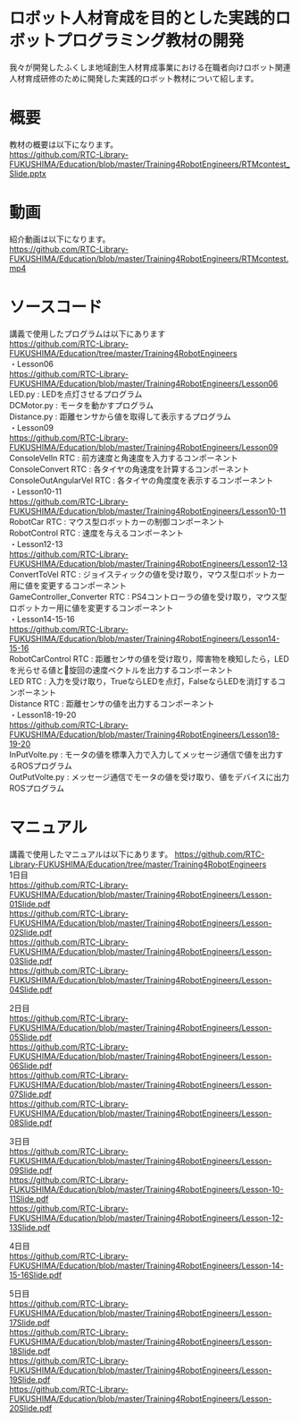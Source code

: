 # ロボット人材育成を目的とした実践的ロボットプログラミング教材の開発
我々が開発したふくしま地域創生人材育成事業における在職者向けロボット関連人材育成研修のために開発した実践的ロボット教材について紹します。

# 概要
教材の概要は以下になります。  
https://github.com/RTC-Library-FUKUSHIMA/Education/blob/master/Training4RobotEngineers/RTMcontest_Slide.pptx  

# 動画
紹介動画は以下になります。  
https://github.com/RTC-Library-FUKUSHIMA/Education/blob/master/Training4RobotEngineers/RTMcontest.mp4  

# ソースコード
講義で使用したプログラムは以下にあります  
https://github.com/RTC-Library-FUKUSHIMA/Education/tree/master/Training4RobotEngineers  
・Lesson06  
https://github.com/RTC-Library-FUKUSHIMA/Education/blob/master/Training4RobotEngineers/Lesson06  
 LED.py : LEDを点灯させるプログラム  
 DCMotor.py : モータを動かすプログラム  
 Distance.py : 距離センサから値を取得して表示するプログラム  
・Lesson09  
https://github.com/RTC-Library-FUKUSHIMA/Education/blob/master/Training4RobotEngineers/Lesson09  
 ConsoleVelIn RTC : 前方速度と角速度を入力するコンポーネント  
 ConsoleConvert RTC : 各タイヤの角速度を計算するコンポーネント  
 ConsoleOutAngularVel RTC : 各タイヤの角度度を表示するコンポーネント  
・Lesson10-11  
https://github.com/RTC-Library-FUKUSHIMA/Education/blob/master/Training4RobotEngineers/Lesson10-11  
 RobotCar RTC : マウス型ロボットカーの制御コンポーネント  
 RobotControl RTC : 速度を与えるコンポーネント  
・Lesson12-13  
https://github.com/RTC-Library-FUKUSHIMA/Education/blob/master/Training4RobotEngineers/Lesson12-13  
 ConvertToVel RTC : ジョイスティックの値を受け取り，マウス型ロボットカー用に値を変更するコンポーネント  
 GameController_Converter RTC : PS4コントローラの値を受け取り，マウス型ロボットカー用に値を変更するコンポーネント  
・Lesson14-15-16  
https://github.com/RTC-Library-FUKUSHIMA/Education/blob/master/Training4RobotEngineers/Lesson14-15-16  
 RobotCarControl RTC : 距離センサの値を受け取り，障害物を検知したら，LEDを光らせる値と旋回の速度ベクトルを出力するコンポーネント  
 LED RTC : 入力を受け取り，TrueならLEDを点灯，FalseならLEDを消灯するコンポーネント  
 Distance RTC : 距離センサの値を出力するコンポーネント  
・Lesson18-19-20  
https://github.com/RTC-Library-FUKUSHIMA/Education/blob/master/Training4RobotEngineers/Lesson18-19-20  
 InPutVolte.py : モータの値を標準入力で入力してメッセージ通信で値を出力するROSプログラム  
 OutPutVolte.py : メッセージ通信でモータの値を受け取り、値をデバイスに出力ROSプログラム  

# マニュアル
講義で使用したマニュアルは以下にあります。 
https://github.com/RTC-Library-FUKUSHIMA/Education/tree/master/Training4RobotEngineers  
1日目  
https://github.com/RTC-Library-FUKUSHIMA/Education/blob/master/Training4RobotEngineers/Lesson-01Slide.pdf  
https://github.com/RTC-Library-FUKUSHIMA/Education/blob/master/Training4RobotEngineers/Lesson-02Slide.pdf  
https://github.com/RTC-Library-FUKUSHIMA/Education/blob/master/Training4RobotEngineers/Lesson-03Slide.pdf  
https://github.com/RTC-Library-FUKUSHIMA/Education/blob/master/Training4RobotEngineers/Lesson-04Slide.pdf  

2日目  
https://github.com/RTC-Library-FUKUSHIMA/Education/blob/master/Training4RobotEngineers/Lesson-05Slide.pdf  
https://github.com/RTC-Library-FUKUSHIMA/Education/blob/master/Training4RobotEngineers/Lesson-06Slide.pdf  
https://github.com/RTC-Library-FUKUSHIMA/Education/blob/master/Training4RobotEngineers/Lesson-07Slide.pdf  
https://github.com/RTC-Library-FUKUSHIMA/Education/blob/master/Training4RobotEngineers/Lesson-08Slide.pdf  

3日目  
https://github.com/RTC-Library-FUKUSHIMA/Education/blob/master/Training4RobotEngineers/Lesson-09Slide.pdf  
https://github.com/RTC-Library-FUKUSHIMA/Education/blob/master/Training4RobotEngineers/Lesson-10-11Slide.pdf  
https://github.com/RTC-Library-FUKUSHIMA/Education/blob/master/Training4RobotEngineers/Lesson-12-13Slide.pdf  

4日目  
https://github.com/RTC-Library-FUKUSHIMA/Education/blob/master/Training4RobotEngineers/Lesson-14-15-16Slide.pdf  

5日目  
https://github.com/RTC-Library-FUKUSHIMA/Education/blob/master/Training4RobotEngineers/Lesson-17Slide.pdf  
https://github.com/RTC-Library-FUKUSHIMA/Education/blob/master/Training4RobotEngineers/Lesson-18Slide.pdf  
https://github.com/RTC-Library-FUKUSHIMA/Education/blob/master/Training4RobotEngineers/Lesson-19Slide.pdf  
https://github.com/RTC-Library-FUKUSHIMA/Education/blob/master/Training4RobotEngineers/Lesson-20Slide.pdf  

